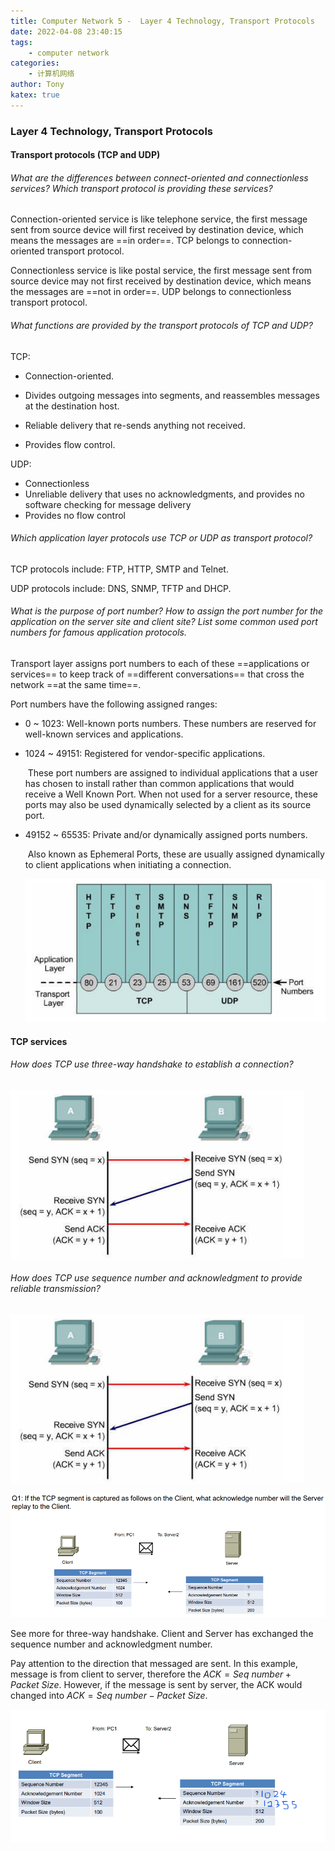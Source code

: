 ```yaml
---
title: Computer Network 5 -  Layer 4 Technology, Transport Protocols
date: 2022-04-08 23:40:15
tags:
	- computer network
categories:
	- 计算机网络
author: Tony
katex: true
---
```


### Layer 4 Technology, Transport Protocols

#### Transport protocols (TCP and UDP)

###### What are the differences between connect-oriented and connectionless services? Which transport  protocol is providing these services? 

Connection-oriented service is like telephone service, the first message sent from source device will first received by destination device, which means the messages are ==in order==. TCP belongs to connection-oriented transport protocol.

Connectionless service is like postal service, the first message sent from source device may not first received by destination device, which means the messages are ==not in order==. UDP belongs to connectionless transport protocol.

###### What functions are provided by the transport protocols of TCP and UDP? 

TCP:

- Connection-oriented. 

- Divides outgoing messages into segments, and reassembles messages at the destination host. 

- Reliable delivery that re-sends anything not received. 

- Provides flow control.

UDP:

- Connectionless 
- Unreliable delivery that uses no acknowledgments, and provides no software checking for message  delivery
- Provides no flow control

###### Which application layer protocols use TCP or UDP as transport protocol? 

TCP protocols include: FTP, HTTP, SMTP and Telnet.

UDP protocols include: DNS, SNMP, TFTP and DHCP.

###### What is the purpose of port number? How to assign the port number for the application on the server site and client site? List some common used port numbers for famous application protocols.

Transport layer assigns port numbers to each of these ==applications or services==  to keep track of ==different conversations== that cross the network ==at the same time==.

Port numbers have the following assigned ranges:

- $0$ ~ $1023$: Well-known ports numbers. These numbers are reserved for well-known services and applications.

- $1024$ ~ $49151$: Registered for vendor-specific applications. 

  ​	These port numbers are assigned to individual applications that a user has chosen to install rather  than common applications that would receive a Well Known Port. When not used for a server  resource, these ports may also be used dynamically selected by a client as its source port.

- $49152$ ~ $65535$: Private and/or dynamically assigned ports numbers. 

  ​	Also known as Ephemeral Ports, these are usually assigned dynamically to client applications when  initiating a connection.

  ![image-20211211154556832](CN-5/image-20211211154556832.png)

#### TCP services

###### How does TCP use three-way handshake to establish a connection? 

![image-20211211154616223](CN-5/image-20211211154616223.png)

###### How does TCP use sequence number and acknowledgment to provide reliable transmission?

![image-20211211154625242](CN-5/image-20211211154625242.png)

![image-20211211152352560](CN-5/image-20211211152352560.png)

See more for three-way handshake. Client and Server has exchanged the sequence number and acknowledgment number.

Pay attention to the direction that messaged are sent. In this example, message is from client to server, therefore the $ACK=Seq\ number + Packet\ Size$. However, if the message is sent by server, the ACK would changed into $ACK=Seq\ number - Packet\ Size$.

![image-20211211154842458](CN-5/image-20211211154842458.png)